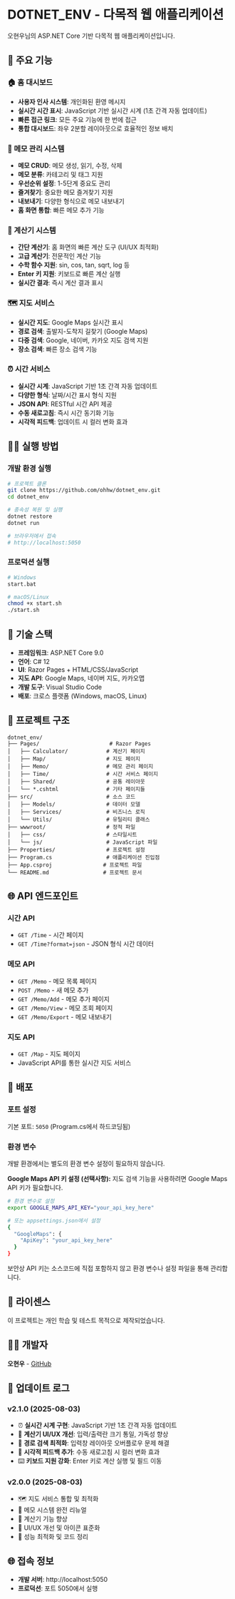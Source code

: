 # DOTNET_ENV - 다목적 웹 애플리케이션

오현우님의 ASP.NET Core 기반 다목적 웹 애플리케이션입니다.

## 🚀 주요 기능

### 🏠 홈 대시보드
- **사용자 인사 시스템**: 개인화된 환영 메시지
- **실시간 시간 표시**: JavaScript 기반 실시간 시계 (1초 간격 자동 업데이트)
- **빠른 접근 링크**: 모든 주요 기능에 한 번에 접근
- **통합 대시보드**: 좌우 2분할 레이아웃으로 효율적인 정보 배치

### 📝 메모 관리 시스템
- **메모 CRUD**: 메모 생성, 읽기, 수정, 삭제
- **메모 분류**: 카테고리 및 태그 지원
- **우선순위 설정**: 1-5단계 중요도 관리
- **즐겨찾기**: 중요한 메모 즐겨찾기 지원
- **내보내기**: 다양한 형식으로 메모 내보내기
- **홈 화면 통합**: 빠른 메모 추가 기능

### 🧮 계산기 시스템
- **간단 계산기**: 홈 화면의 빠른 계산 도구 (UI/UX 최적화)
- **고급 계산기**: 전문적인 계산 기능
- **수학 함수 지원**: sin, cos, tan, sqrt, log 등
- **Enter 키 지원**: 키보드로 빠른 계산 실행
- **실시간 결과**: 즉시 계산 결과 표시

### 🗺️ 지도 서비스
- **실시간 지도**: Google Maps 실시간 표시
- **경로 검색**: 출발지-도착지 길찾기 (Google Maps)
- **다중 검색**: Google, 네이버, 카카오 지도 검색 지원
- **장소 검색**: 빠른 장소 검색 기능

### ⏰ 시간 서비스
- **실시간 시계**: JavaScript 기반 1초 간격 자동 업데이트
- **다양한 형식**: 날짜/시간 표시 형식 지원
- **JSON API**: RESTful 시간 API 제공
- **수동 새로고침**: 즉시 시간 동기화 기능
- **시각적 피드백**: 업데이트 시 컬러 변화 효과

## 🏃‍♂️ 실행 방법

### 개발 환경 실행
```bash
# 프로젝트 클론
git clone https://github.com/ohhw/dotnet_env.git
cd dotnet_env

# 종속성 복원 및 실행
dotnet restore
dotnet run

# 브라우저에서 접속
# http://localhost:5050
```

### 프로덕션 실행
```bash
# Windows
start.bat

# macOS/Linux  
chmod +x start.sh
./start.sh
```

## 🔧 기술 스택

- **프레임워크**: ASP.NET Core 9.0
- **언어**: C# 12
- **UI**: Razor Pages + HTML/CSS/JavaScript
- **지도 API**: Google Maps, 네이버 지도, 카카오맵
- **개발 도구**: Visual Studio Code
- **배포**: 크로스 플랫폼 (Windows, macOS, Linux)

## 📁 프로젝트 구조

```
dotnet_env/
├── Pages/                      # Razor Pages
│   ├── Calculator/            # 계산기 페이지
│   ├── Map/                   # 지도 페이지
│   ├── Memo/                  # 메모 관리 페이지
│   ├── Time/                  # 시간 서비스 페이지
│   ├── Shared/                # 공통 레이아웃
│   └── *.cshtml               # 기타 페이지들
├── src/                       # 소스 코드
│   ├── Models/                # 데이터 모델
│   ├── Services/              # 비즈니스 로직
│   └── Utils/                 # 유틸리티 클래스
├── wwwroot/                   # 정적 파일
│   ├── css/                   # 스타일시트
│   └── js/                    # JavaScript 파일
├── Properties/                # 프로젝트 설정
├── Program.cs                 # 애플리케이션 진입점
├── App.csproj                # 프로젝트 파일
└── README.md                 # 프로젝트 문서
```

## 🌐 API 엔드포인트

### 시간 API
- `GET /Time` - 시간 페이지
- `GET /Time?format=json` - JSON 형식 시간 데이터

### 메모 API
- `GET /Memo` - 메모 목록 페이지
- `POST /Memo` - 새 메모 추가
- `GET /Memo/Add` - 메모 추가 페이지
- `GET /Memo/View` - 메모 조회 페이지
- `GET /Memo/Export` - 메모 내보내기

### 지도 API
- `GET /Map` - 지도 페이지
- JavaScript API를 통한 실시간 지도 서비스

## 🚢 배포

### 포트 설정
기본 포트: `5050` (Program.cs에서 하드코딩됨)

### 환경 변수
개발 환경에서는 별도의 환경 변수 설정이 필요하지 않습니다.

**Google Maps API 키 설정 (선택사항):**
지도 검색 기능을 사용하려면 Google Maps API 키가 필요합니다.

```bash
# 환경 변수로 설정
export GOOGLE_MAPS_API_KEY="your_api_key_here"

# 또는 appsettings.json에서 설정
{
  "GoogleMaps": {
    "ApiKey": "your_api_key_here"
  }
}
```

보안상 API 키는 소스코드에 직접 포함하지 않고 환경 변수나 설정 파일을 통해 관리합니다.

## 📝 라이센스

이 프로젝트는 개인 학습 및 테스트 목적으로 제작되었습니다.

## 👨‍💻 개발자

**오현우** - [GitHub](https://github.com/ohhw)

## 🔄 업데이트 로그

### v2.1.0 (2025-08-03)
- ⏰ **실시간 시계 구현**: JavaScript 기반 1초 간격 자동 업데이트
- 🧮 **계산기 UI/UX 개선**: 입력/출력란 크기 통일, 가독성 향상
- 📍 **경로 검색 최적화**: 입력창 레이아웃 오버플로우 문제 해결
- 🎨 **시각적 피드백 추가**: 수동 새로고침 시 컬러 변화 효과
- ⌨️ **키보드 지원 강화**: Enter 키로 계산 실행 및 필드 이동

### v2.0.0 (2025-08-03)
- 🗺️ 지도 서비스 통합 및 최적화
- 📝 메모 시스템 완전 리뉴얼
- 🧮 계산기 기능 향상
- 🎨 UI/UX 개선 및 아이콘 표준화
- 🚀 성능 최적화 및 코드 정리

## 🌐 접속 정보

- **개발 서버**: http://localhost:5050
- **프로덕션**: 포트 5050에서 실행